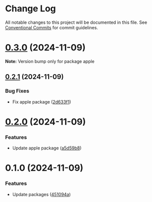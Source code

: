 # Change Log

All notable changes to this project will be documented in this file.
See [Conventional Commits](https://conventionalcommits.org) for commit guidelines.

# [0.3.0](https://github.com/mary725/lerna-example/compare/v0.2.1...v0.3.0) (2024-11-09)

**Note:** Version bump only for package apple





## [0.2.1](https://github.com/mary725/lerna-example/compare/v0.2.0...v0.2.1) (2024-11-09)


### Bug Fixes

* Fix apple package ([2d633f1](https://github.com/mary725/lerna-example/commit/2d633f15d6ca4a5118d051adc063cd6c5f140048))





# [0.2.0](https://github.com/mary725/lerna-example/compare/v0.1.0...v0.2.0) (2024-11-09)


### Features

* Update apple package ([a5d59b8](https://github.com/mary725/lerna-example/commit/a5d59b8239afe446ef68450de77e0d27289f4e77))





# 0.1.0 (2024-11-09)


### Features

* Update packages ([451094a](https://github.com/mary725/lerna-example/commit/451094a31b3ea7585dae7b7adc30b8f2b74e35b3))
